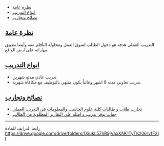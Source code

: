 - [نظرة عامة](#نظرة-عامة)
- [انواع التدريب](#انواع-التدريب)
- [نصائح وتجارب](#نصائح-وتجارب)

<a name="نظرة-عامة"></a>

## [نظرة عامة](#نظرة-عامة)

<!-- start -->

التدريب العملي هدفه هو دخول الطالب لسوق العمل ومحاولة التأقلم معه وأيضا تطبيق مهاراته على ارض الواقع.

<a name="انواع-التدريب"></a>

## [انواع التدريب](#انواع-التدريب)

* تدريب عادي مدته شهرين.
* تدريب تعاوني مدته 6 اشهر وغالباً يكون منتهي بالتوظيف مع مكافأة شهرية.

<a name="نصائح-وتجارب"></a>

## [نصائح وتجارب](#نصائح-وتجارب)

* [تجارب طلاب و طالبات كلية علوم الحاسب والمعلومات في التدريب العملي](https://caramellaapp.com/fahad_aldhuhayyan/)
* [جهات توفر تدريب و امثله على التقارير المطلوبة من الطالب](https://drive.google.com/drive/folders/1XjukL5ZhR9jVaxXAK1TyTKz06rvfF2Il) 

---
رابط الدرايف للمادة
https://drive.google.com/drive/folders/1XjukL5ZhR9jVaxXAK1TyTKz06rvfF2Il
